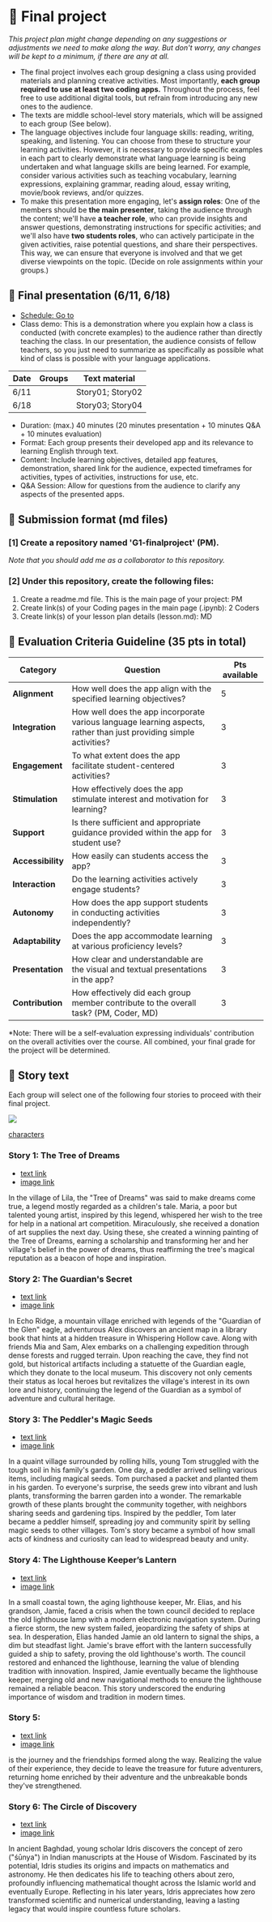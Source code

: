 # 🌿 Final project
_This project plan might change depending on any suggestions or adjustments we need to make along the way. But don't worry, any changes will be kept to a minimum, if there are any at all._

+ The final project involves each group designing a class using provided materials and planning creative activities. Most importantly, **each group required to use at least two coding apps.** Throughout the process, feel free to use additional digital tools, but refrain from introducing any new ones to the audience.
+ The texts are middle school-level story materials, which will be assigned to each group (See below).
+ The language objectives include four language skills: reading, writing, speaking, and listening. You can choose from these to structure your learning activities. However, it is necessary to provide specific examples in each part to clearly demonstrate what language learning is being undertaken and what language skills are being learned. For example, consider various activities such as teaching vocabulary, learning expressions, explaining grammar, reading aloud, essay writing, movie/book reviews, and/or quizzes.
+ To make this presentation more engaging, let's **assign roles**: One of the members should be **the main presenter**, taking the audience through the content; we'll have **a teacher role**, who can provide insights and answer questions, demonstrating instructions for specific activities; and we'll also have **two students roles**, who can actively participate in the given activities, raise potential questions, and share their perspectives. This way, we can ensure that everyone is involved and that we get diverse viewpoints on the topic. (Decide on role assignments within your groups.)
  
## 🍃 Final presentation (6/11, 6/18) 
+ [Schedule: Go to](https://wheelofnames.com/)
+ Class demo: This is a demonstration where you explain how a class is conducted (with concrete examples) to the audience rather than directly teaching the class. In our presentation, the audience consists of fellow teachers, so you just need to summarize as specifically as possible what kind of class is possible with your language applications.

|Date|Groups|Text material|
|--|--|--|
|6/11||Story01; Story02|
|6/18||Story03; Story04|

+ Duration: (max.) 40 minutes (20 minutes presentation + 10 minutes Q&A + 10 minutes evaluation)
+ Format: Each group presents their developed app and its relevance to learning English through text. 
+ Content: Include learning objectives, detailed app features, demonstration, shared link for the audience, expected timeframes for activities, types of activities, instructions for use, etc.
+ Q&A Session: Allow for questions from the audience to clarify any aspects of the presented apps.

## 📙 Submission format (md files)

### [1] Create a repository named 'G1-finalproject' (PM). 
_Note that you should add me as a collaborator to this repository._
### [2] Under this repository, create the following files:

1. Create a readme.md file. This is the main page of your project: PM
2. Create link(s) of your Coding pages in the main page  (.ipynb): 2 Coders
3. Create link(s) of your lesson plan details (lesson.md): MD
  
## 🍃 Evaluation Criteria Guideline (35 pts in total)

|Category|Question|Pts available|
|--|--|--|
|**Alignment**| How well does the app align with the specified learning objectives?|5|
|**Integration**| How well does the app incorporate various language learning aspects, rather than just providing simple activities?|3|
|**Engagement**| To what extent does the app facilitate student-centered activities?|3|
|**Stimulation**| How effectively does the app stimulate interest and motivation for learning?|3|
|**Support**| Is there sufficient and appropriate guidance provided within the app for student use?|3|
|**Accessibility**| How easily can students access the app?|3|
|**Interaction**| Do the learning activities actively engage students?|3|
|**Autonomy**| How does the app support students in conducting activities independently?|3|
|**Adaptability**| Does the app accommodate learning at various proficiency levels?|3|
|**Presentation**| How clear and understandable are the visual and textual presentations in the app?|3|
|**Contribution**| How effectively did each group member contribute to the overall task? (PM, Coder, MD)|3|

*Note: There will be a self-evaluation expressing individuals' contribution on the overall activities over the course. All combined, your final grade for the project will be determined.

## 📗 Story text
Each group will select one of the following four stories to proceed with their final project.

![](https://github.com/MK316/Spring2024/blob/main/DLEE/Project/stories-all.png)

[characters](https://github.com/MK316/Spring2024/blob/main/DLEE/Project/characters.png)

### Story 1: The Tree of Dreams 
+ [text link](https://raw.githubusercontent.com/MK316/Spring2024/main/DLTESOL/project/story01.txt)
+ [image link](https://github.com/MK316/Spring2024/blob/main/DLTESOL/project/Story01.png)
  
**<Synopsis>**
In the village of Lila, the "Tree of Dreams" was said to make dreams come true, a legend mostly regarded as a children's tale. Maria, a poor but talented young artist, inspired by this legend, whispered her wish to the tree for help in a national art competition. Miraculously, she received a donation of art supplies the next day. Using these, she created a winning painting of the Tree of Dreams, earning a scholarship and transforming her and her village's belief in the power of dreams, thus reaffirming the tree's magical reputation as a beacon of hope and inspiration.


### Story 2: The Guardian's Secret 
+ [text link](https://raw.githubusercontent.com/MK316/Spring2024/main/DLTESOL/project/story02.txt)
+ [image link](https://github.com/MK316/Spring2024/blob/main/DLTESOL/project/Story02.png)

**<Synopsis>**
In Echo Ridge, a mountain village enriched with legends of the "Guardian of the Glen" eagle, adventurous Alex discovers an ancient map in a library book that hints at a hidden treasure in Whispering Hollow cave. Along with friends Mia and Sam, Alex embarks on a challenging expedition through dense forests and rugged terrain. Upon reaching the cave, they find not gold, but historical artifacts including a statuette of the Guardian eagle, which they donate to the local museum. This discovery not only cements their status as local heroes but revitalizes the village's interest in its own lore and history, continuing the legend of the Guardian as a symbol of adventure and cultural heritage.

### Story 3: The Peddler's Magic Seeds 
+ [text link](https://raw.githubusercontent.com/MK316/Spring2024/main/DLTESOL/project/story03.txt)
+ [image link](https://github.com/MK316/Spring2024/blob/main/DLTESOL/project/Story03.png)

**<Synopsis>**
In a quaint village surrounded by rolling hills, young Tom struggled with the tough soil in his family's garden. One day, a peddler arrived selling various items, including magical seeds. Tom purchased a packet and planted them in his garden. To everyone's surprise, the seeds grew into vibrant and lush plants, transforming the barren garden into a wonder. The remarkable growth of these plants brought the community together, with neighbors sharing seeds and gardening tips. Inspired by the peddler, Tom later became a peddler himself, spreading joy and community spirit by selling magic seeds to other villages. Tom's story became a symbol of how small acts of kindness and curiosity can lead to widespread beauty and unity.

### Story 4: The Lighthouse Keeper’s Lantern 
+ [text link](https://raw.githubusercontent.com/MK316/Spring2024/main/DLTESOL/project/story04.txt)
+ [image link](https://github.com/MK316/Spring2024/blob/main/DLTESOL/project/Story04.png)

**<Synopsis>**
In a small coastal town, the aging lighthouse keeper, Mr. Elias, and his grandson, Jamie, faced a crisis when the town council decided to replace the old lighthouse lamp with a modern electronic navigation system. During a fierce storm, the new system failed, jeopardizing the safety of ships at sea. In desperation, Elias handed Jamie an old lantern to signal the ships, a dim but steadfast light. Jamie's brave effort with the lantern successfully guided a ship to safety, proving the old lighthouse's worth. The council restored and enhanced the lighthouse, learning the value of blending tradition with innovation. Inspired, Jamie eventually became the lighthouse keeper, merging old and new navigational methods to ensure the lighthouse remained a reliable beacon. This story underscored the enduring importance of wisdom and tradition in modern times.


### Story 5:  
+ [text link](https://raw.githubusercontent.com/MK316/Spring2024/main/DLEE/Project/story05.txt)
+ [image link](https://github.com/MK316/Spring2024/blob/main/DLEE/Project/Story05.png)

**<Synopsis>**
 is the journey and the friendships formed along the way. Realizing the value of their experience, they decide to leave the treasure for future adventurers, returning home enriched by their adventure and the unbreakable bonds they've strengthened.

### Story 6: The Circle of Discovery 
+ [text link](https://raw.githubusercontent.com/MK316/Spring2024/main/DLEE/Project/story06.txt)
+ [image link](https://github.com/MK316/Spring2024/blob/main/DLEE/Project/Story06.png)

**<Synopsis>**

In ancient Baghdad, young scholar Idris discovers the concept of zero ("śūnya") in Indian manuscripts at the House of Wisdom. Fascinated by its potential, Idris studies its origins and impacts on mathematics and astronomy. He then dedicates his life to teaching others about zero, profoundly influencing mathematical thought across the Islamic world and eventually Europe. Reflecting in his later years, Idris appreciates how zero transformed scientific and numerical understanding, leaving a lasting legacy that would inspire countless future scholars.

